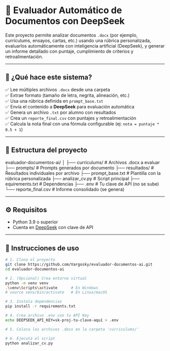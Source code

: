 # 🧠 Evaluador Automático de Documentos con DeepSeek

Este proyecto permite analizar documentos `.docx` (por ejemplo, currículums, ensayos, cartas, etc.) usando una rúbrica personalizada, evaluarlos automáticamente con inteligencia artificial (DeepSeek), y generar un informe detallado con puntaje, cumplimiento de criterios y retroalimentación.

---

## 🚀 ¿Qué hace este sistema?

✅ Lee múltiples archivos `.docx` desde una carpeta  
✅ Extrae formato (tamaño de letra, negrita, alineación, etc.)  
✅ Usa una rúbrica definida en `prompt_base.txt`  
✅ Envía el contenido a **DeepSeek** para evaluación automática  
✅ Genera un archivo `.txt` por alumno con resultados  
✅ Crea un `reporte_final.csv` con puntajes y retroalimentación  
✅ Calcula la nota final con una fórmula configurable (ej: `nota = puntaje * 0.5 + 1`)

---

## 📁 Estructura del proyecto

evaluador-documentos-ai/ │ ├── curriculums/ # Archivos .docx a evaluar ├── prompts/ # Prompts generados por documento ├── resultados/ # Resultados individuales por archivo ├── prompt_base.txt # Plantilla con la rúbrica personalizada ├── analizar_cv.py # Script principal ├── equirements.txt # Dependencias ├── .env # Tu clave de API (no se sube) └── reporte_final.csv # Informe consolidado (se genera)

---

## ⚙️ Requisitos

- Python 3.9 o superior
- Cuenta en [DeepSeek](https://platform.deepseek.com/) con clave de API

---

## 🧪 Instrucciones de uso

```bash
# 1. Clona el proyecto
git clone https://github.com/Vargosky/evaluador-documentos-ai.git
cd evaluador-documentos-ai

# 2. (Opcional) Crea entorno virtual
python -m venv venv
.\venv\Scripts\activate      # En Windows
# source venv/bin/activate   # En Linux/macOS

# 3. Instala dependencias
pip install -r requirements.txt

# 4. Crea archivo .env con tu API Key
echo DEEPSEEK_API_KEY=sk-proj-tu-clave-aquí > .env

# 5. Coloca los archivos .docx en la carpeta 'curriculums/'

# 6. Ejecuta el script
python analizar_cv.py
